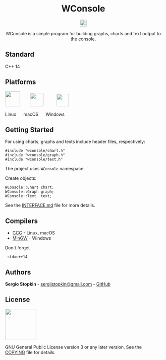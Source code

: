 <h1 align="center">
WConsole
</h1>

<p align="center">
<img height=22 src="https://travis-ci.org/SergioStopkin/WConsole.svg?branch=master">
</p>

<p align="center">
WConsole is a simple program for building graphs, charts and text output to the console.
</p>

## Standard

C++ 14

## Platforms

<img height=48 src="https://upload.wikimedia.org/wikipedia/commons/3/3c/TuxFlat.svg"> &nbsp;&nbsp;&nbsp;&nbsp;&nbsp;&nbsp; <img height=43 src="https://upload.wikimedia.org/wikipedia/commons/d/df/Apple-Apple.svg"> &nbsp;&nbsp;&nbsp;&nbsp;&nbsp;&nbsp;&nbsp;&nbsp;&nbsp; <img height=40 src="https://upload.wikimedia.org/wikipedia/commons/thumb/5/5f/Windows_logo_-_2012.svg/1024px-Windows_logo_-_2012.svg.png">

Linux &nbsp;&nbsp;&nbsp;&nbsp; macOS &nbsp;&nbsp;&nbsp;&nbsp; Windows

## Getting Started

For using charts, graphs and texts include header files, respectively:

```
#include "wconsole/chart.h"
#include "wconsole/graph.h"
#include "wconsole/text.h"
```
The project uses `WConsole` namespace.

Create objects:

```
WConsole::Chart chart;
WConsole::Graph graph;
WConsole::Text  text;
```

See the [INTERFACE.md](INTERFACE.md) file for more details.

## Compilers

* [GCC](https://gcc.gnu.org/) - Linux, macOS
* [MinGW](http://www.mingw.org/) - Windows

Don't forget

```
-std=c++14
```

## Authors

**Sergio Stopkin** - <sergiistopkin@gmail.com> -  [GitHub](https://github.com/SergioStopkin)

## License

<img src="https://upload.wikimedia.org/wikipedia/commons/9/93/GPLv3_Logo.svg" height=100></img>

GNU General Public License version 3 or any later version. See the [COPYING](COPYING) file for details.

